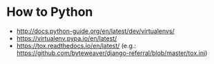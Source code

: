 # How to Python

- http://docs.python-guide.org/en/latest/dev/virtualenvs/
- https://virtualenv.pypa.io/en/latest/
- https://tox.readthedocs.io/en/latest/ (e.g.: https://github.com/byteweaver/django-referral/blob/master/tox.ini)
